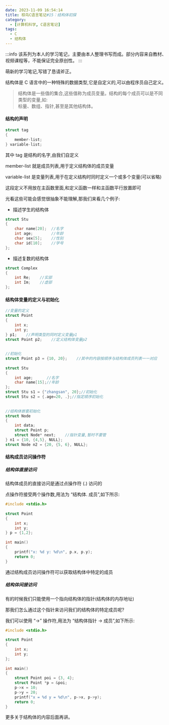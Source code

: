 ```yaml
---
date: 2023-11-09 16:54:14
title: 椋鸟C语言笔记#15：结构体初探
category: 
  - [计算机科学, C语言笔记]
tags:
  - C
  - 结构体
---
```


:::info
该系列为本人的学习笔记，主要由本人整理书写而成。部分内容来自教材、视频课程等，不能保证完全原创性。
:::

萌新的学习笔记,写错了恳请斧正。

结构体是 C 语言中的一种特殊的数据类型,它是自定义的,可以由程序员自己定义。

> 结构体是一些值的集合,这些值称为成员变量。结构的每个成员可以是不同类型的变量,如:  
> 标量、数组、指针,甚至是其他结构体。

#### 结构的声明

```c
struct tag
{
    member-list;
} variable-list;
```

其中 tag 是结构的名字,由我们自定义

member-list 就是成员列表,用于定义结构体的成员变量

variable-list 是变量列表,用于在定义结构时同时定义一个或多个变量(可以省略)

这段定义不用放在主函数里面,和定义函数一样和主函数平行放置即可

光看这些可能会感觉很抽象不能理解,那我们来看几个例子:

*   描述学生的结构体

```c
struct Stu
{
    char name[20];  //名字
    int age;        //年龄
    char sex[5];    //性别
    char id[10];    //学号
};
```

*   描述复数的结构体

```c
struct Complex
{
    int Re;    //实部
    int Im;    //虚部
};
```

#### 结构体变量的定义与初始化

```c
//变量的定义
struct Point
{
    int x;
    int y;
} p1;    //声明类型的同时定义变量p1     
struct Point p2;    //定义结构体变量p2 
 
 
//初始化
struct Point p3 = {10, 20};    //其中的内容按顺序与结构体成员列表一一对应
 
struct Stu
{
    int age;      //名字
    char name[15];//年龄
};
struct Stu s1 = {"zhangsan", 20};//初始化
struct Stu s2 = {.age=20, .};//指定顺序初始化
 
 
//结构体嵌套初始化
struct Node
{
    int data;
    struct Point p;
    struct Node* next;    //指针变量,暂时不要管  
} n1 = {10, {4,5}, NULL};
struct Node n2 = {20, {5, 6}, NULL};
```

#### 结构成员访问操作符

##### 结构体直接访问

结构体成员的直接访问是通过点操作符 (.) 访问的

点操作符接受两个操作数,用法为 “结构体. 成员”,如下所示:

```c
#include <stdio.h>
 
struct Point
{
    int x;
    int y;
} p = {1,2};
 
int main()
{
    printf("x: %d y: %d\n", p.x, p.y);
    return 0;
}
```

通过结构成员访问操作符可以获取结构体中特定的成员

##### 结构体间接访问

有的时候我们只能使用一个指向结构体的指针(结构体的内存地址)

那我们怎么通过这个指针来访问我们的结构体的特定成员呢?

我们可以使用 “->” 操作符,用法为 “结构体指针 -> 成员”,如下所示:

```c
#include <stdio.h>
 
struct Point
{
    int x;
    int y;
};
 
int main()
{
    struct Point poi = {3, 4};
    struct Point *p = &poi;
    p->x = 10;
    p->y = 20;
    printf("x = %d y = %d\n", p->x, p->y);
    return 0;
}
```

更多关于结构体的内容后面再讲。